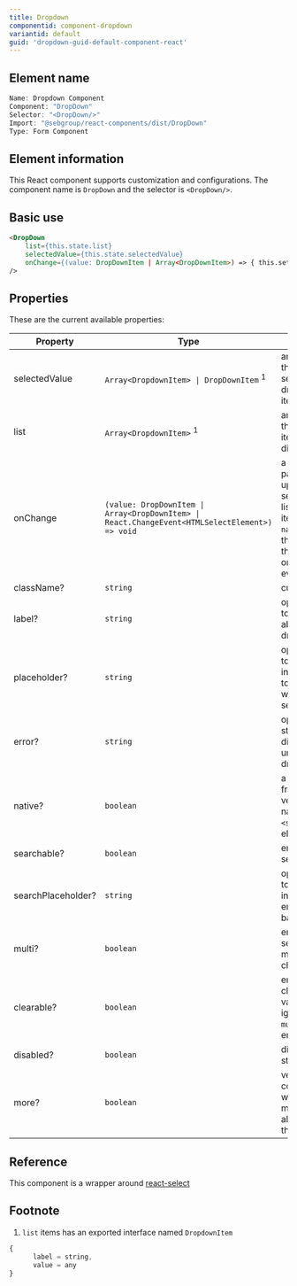 ```yaml
---
title: Dropdown
componentid: component-dropdown
variantid: default
guid: 'dropdown-guid-default-component-react'
---
```


## Element name
```javascript
Name: Dropdown Component
Component: "DropDown"
Selector: "<DropDown/>"
Import: "@sebgroup/react-components/dist/DropDown"
Type: Form Component
```

## Element information 
This React component supports customization and configurations. The component name is `DropDown` and the selector is `<DropDown/>`.

## Basic use
```html
<DropDown
    list={this.state.list}
    selectedValue={this.state.selectedValue}
    onChange={(value: DropDownItem | Array<DropDownItem>) => { this.setState({ selectedValue: value }) }}
/>
```

## Properties
These are the current available properties:

| Property       | Type                                                     | Descrition                                                              |
| -------------- | -------------------------------------------------------- | ----------------------------------------------------------------------- |
| selectedValue  | `Array<DropdownItem> \| DropDownItem` <sup>1</sup>       | an array of the currently selected dropdown item(s)                     |
| list           | `Array<DropdownItem>` <sup>1</sup>                       | an array of all the dropdown items to display                           |
| onChange       | `(value: DropDownItem \| Array<DropDownItem> \| React.ChangeEvent<HTMLSelectElement>) => void`   | a callback passing the updated selectedValue list (multi) or item. In `native` mode the calback is the native onChange event       |
| className?     | `string`                                                 | custom class                                                            |
| label?         | `string`                                                 | optional label to display above the dropdown                            |
| placeholder?   | `string`                                                 | optional text to display inside the toggle button when no item selected |
| error?         | `string`                                                 | optional error string to be displayed under the dropdown                |
| native?        | `boolean`                                                | a mobile friendly version using native `<select>` html element          |
| searchable?    | `boolean`                                                | enables searching                                                       |
| searchPlaceholder?| `string`                                              | optional text to display inside the empty search bar                    |
| multi?         | `boolean`                                                | enables selecting multiple choices                                      |
| clearable?     | `boolean`                                                | enables clearning the value, ignored if `multi` is enabled              |
| disabled?      | `boolean`                                                | disabled status                                                         |
| more?          | `boolean`                                                | version of the component with a more menu button alligned to the right  |

## Reference
This component is a wrapper around [react-select](https://github.com/JedWatson/react-select)

## Footnote
1. `list` items has an exported interface named `DropdownItem`
```javascript
{
      label = string,
      value = any
}
```
